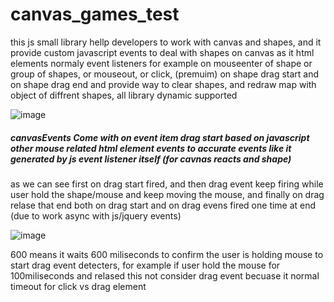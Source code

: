 # canvas_games_test
this js small library hellp developers to work with canvas and shapes, and it provide custom javascript events to deal with shapes on canvas as it html elements normaly event listeners
for example on mouseenter of shape or group of shapes, or mouseout, or click, (premuim) on shape drag start and on shape drag end and provide way to clear shapes, and redraw map with object of diffrent shapes, all library dynamic supported

![image](https://user-images.githubusercontent.com/55125302/196030163-36915509-1532-4733-bb89-beb98d917dd5.png)


##### canvasEvents Come with on event item drag start based on javascript other mouse related html element events to accurate events like it generated by js event listener itself (for cavnas reacts and shape)

as we can see first on drag start fired, and then drag event keep firing while user hold the shape/mouse and keep moving the mouse, and finally on drag relase that end both on drag start and on drag evens fired one time at end (due to work async with js/jquery events)


![image](https://user-images.githubusercontent.com/55125302/196045211-4e89ab33-30ab-4280-a632-a3b880fcd52e.png)

600 means it waits 600 miliseconds to confirm the user is holding mouse to start drag event detecters, for example if user hold the mouse for 100miliseconds and relased this not consider drag event becuase it normal timeout for click vs drag element
